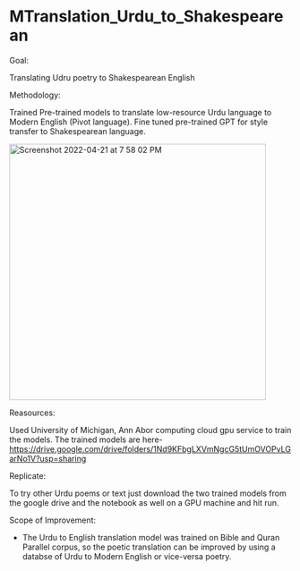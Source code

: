 # MTranslation_Urdu_to_Shakespearean

Goal:

Translating Udru poetry to Shakespearean English

Methodology:

Trained Pre-trained models to translate low-resource Urdu language to Modern English (Pivot language). Fine tuned pre-trained GPT for style transfer 
to Shakespearean language.

<img width="458" alt="Screenshot 2022-04-21 at 7 58 02 PM" src="https://user-images.githubusercontent.com/5307694/189572190-3c5af5dd-446d-427b-9cbc-47ca1ae9b068.png">


Reasources:

Used University of Michigan, Ann Abor computing cloud gpu service to train the models. The trained models are here- https://drive.google.com/drive/folders/1Nd9KFbgLXVmNgcG5tUmOVOPvLGarNo1V?usp=sharing

Replicate:

To try other Urdu poems or text just download the two trained models from the google drive and the notebook as well on a GPU machine and hit run.

Scope of Improvement:
- The Urdu to English translation model was trained on Bible and Quran Parallel corpus, so the poetic translation can be improved by using 
a databse of Urdu to Modern English or vice-versa poetry.

